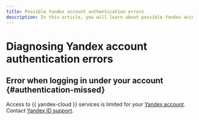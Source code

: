 ```yaml
---
title: Possible Yandex account authentication errors
description: In this article, you will learn about possible Yandex account authentication errors.
---
```


# Diagnosing Yandex account authentication errors

## Error when logging in under your account {#authentication-missed}

Access to {{ yandex-cloud }} services is limited for your [Yandex account](../iam/concepts/users/accounts.md). Contact [Yandex ID support](https://id.yandex.ru/helpdesk).